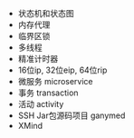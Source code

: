 - 状态机和状态图
- 内存代理
- 临界区锁
- 多线程
- 精准计时器
- 16位ip, 32位eip, 64位rip
- 微服务 microservice
- 事务 transaction
- 活动 activity
- SSH Jar包源码项目 ganymed
- XMind

